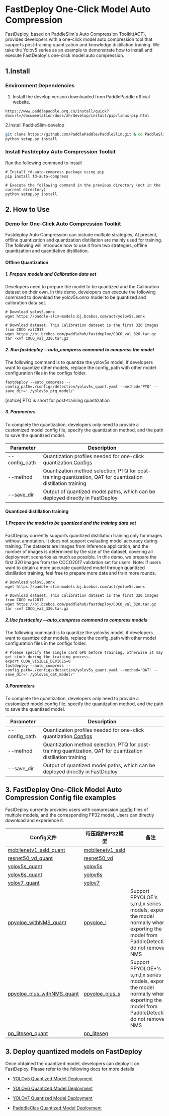 # FastDeploy One-Click Model Auto Compression

FastDeploy, based on PaddleSlim's Auto Compression Toolkit(ACT), provides developers with a one-click model auto compression tool that supports post-training quantization and knowledge distillation training.
We take the Yolov5 series as an example to demonstrate how to install and execute FastDeploy's one-click model auto compression.

## 1.Install

### Environment Dependencies

1. Install the develop version downloaded from PaddlePaddle official website.

```
https://www.paddlepaddle.org.cn/install/quick?docurl=/documentation/docs/zh/develop/install/pip/linux-pip.html
```

2.Install PaddleSlim-develop

```bash
git clone https://github.com/PaddlePaddle/PaddleSlim.git & cd PaddleSlim
python setup.py install
```

### Install Fastdeploy Auto Compression Toolkit

Run the following command to install

```
# Install fd-auto-compress package using pip
pip install fd-auto-compress

# Execute the following command in the previous directory (not in the current directory)
python setup.py install
```

## 2. How to Use

### Demo for One-Click Auto Compression Toolkit

Fastdeploy Auto Compression can include multiple strategies, At present, offline quantization and quantization distillation are mainly used for training. The following will introduce how to use it from two strategies, offline quantization and quantitative distillation.

#### Offline Quantization

##### 1. Prepare models and Calibration data set

Developers need to prepare the model to be quantized and the Calibration dataset on their own.
In this demo, developers can execute the following command to download the yolov5s.onnx model to be quantized and calibration data set.

```shell
# Download yolov5.onnx
wget https://paddle-slim-models.bj.bcebos.com/act/yolov5s.onnx

# Download dataset. This Calibration dataset is the first 320 images from COCO val2017
wget https://bj.bcebos.com/paddlehub/fastdeploy/COCO_val_320.tar.gz
tar -xvf COCO_val_320.tar.gz
```

##### 2. Run fastdeploy --auto_compress command to compress the model

The following command is to quantize the yolov5s model, if developers want to quantize other models, replace the config_path with other model configuration files in the configs folder.

```shell
fastdeploy --auto_compress --config_path=./configs/detection/yolov5s_quant.yaml --method='PTQ' --save_dir='./yolov5s_ptq_model/'
```

[notice] PTQ is short for post-training quantization

##### 3. Parameters

To complete the quantization, developers only need to provide a customized model config file, specify the quantization method, and the path to save the quantized model.

| Parameter     | Description                                                                                                   |
| ------------- | ------------------------------------------------------------------------------------------------------------- |
| --config_path | Quantization profiles needed for one-click quantization.[Configs](./configs/README.md)                        |
| --method      | Quantization method selection, PTQ for post-training quantization, QAT for quantization distillation training |
| --save_dir    | Output of quantized model paths, which can be deployed directly in FastDeploy                                 |

#### Quantized distillation training

##### 1.Prepare the model to be quantized and the training data set

FastDeploy currently supports quantized distillation training only for images without annotation. It does not support evaluating model accuracy during training.
The datasets are images from inference application, and the number of images is determined by the size of the dataset, covering all deployment scenarios as much as possible. In this demo, we prepare the first 320 images from the COCO2017 validation set for users.
Note: If users want to obtain a more accurate quantized model through quantized distillation training, feel free to prepare more data and train more rounds.

```shell
# Download yolov5.onnx
wget https://paddle-slim-models.bj.bcebos.com/act/yolov5s.onnx

# Download dataset. This Calibration dataset is the first 320 images from COCO val2017
wget https://bj.bcebos.com/paddlehub/fastdeploy/COCO_val_320.tar.gz
tar -xvf COCO_val_320.tar.gz
```

##### 2.Use fastdeploy --auto_compress command to compress models

The following command is to quantize the yolov5s model, if developers want to quantize other models, replace the config_path with other model configuration files in the configs folder.

```shell
# Please specify the single card GPU before training, otherwise it may get stuck during the training process.
export CUDA_VISIBLE_DEVICES=0
fastdeploy --auto_compress --config_path=./configs/detection/yolov5s_quant.yaml --method='QAT' --save_dir='./yolov5s_qat_model/'
```

##### 3.Parameters

To complete the quantization, developers only need to provide a customized model config file, specify the quantization method, and the path to save the quantized model.

| Parameter     | Description                                                                                                   |
| ------------- | ------------------------------------------------------------------------------------------------------------- |
| --config_path | Quantization profiles needed for one-click quantization.[Configs](./configs/README.md)                        |
| --method      | Quantization method selection, PTQ for post-training quantization, QAT for quantization distillation training |
| --save_dir    | Output of quantized model paths, which can be deployed directly in FastDeploy                                 |

## 3. FastDeploy One-Click Model Auto Compression Config file examples
FastDeploy currently provides users with compression [config](./configs/) files of multiple models, and the corresponding FP32 model, Users can directly download and experience it.

| Config文件                | 待压缩的FP32模型 | 备注                                                       |
| -------------------- | ------------------------------------------------------------ |----------------------------------------- |
| [mobilenetv1_ssld_quant](./configs/classification/mobilenetv1_ssld_quant.yaml)      | [mobilenetv1_ssld](https://bj.bcebos.com/paddlehub/fastdeploy/MobileNetV1_ssld_infer.tgz)           |           |
| [resnet50_vd_quant](./configs/classification/resnet50_vd_quant.yaml)      |   [resnet50_vd](https://bj.bcebos.com/paddlehub/fastdeploy/ResNet50_vd_infer.tgz)          |     |
| [yolov5s_quant](./configs/detection/yolov5s_quant.yaml)       |   [yolov5s](https://paddle-slim-models.bj.bcebos.com/act/yolov5s.onnx)         |     |
| [yolov6s_quant](./configs/detection/yolov6s_quant.yaml)       |  [yolov6s](https://paddle-slim-models.bj.bcebos.com/act/yolov6s.onnx)          |     |
| [yolov7_quant](./configs/detection/yolov7_quant.yaml)        | [yolov7](https://paddle-slim-models.bj.bcebos.com/act/yolov7.onnx)           |      |
| [ppyoloe_withNMS_quant](./configs/detection/ppyoloe_withNMS_quant.yaml)       |  [ppyoloe_l](https://bj.bcebos.com/v1/paddle-slim-models/act/ppyoloe_crn_l_300e_coco.tar)    | Support PPYOLOE's s,m,l,x series models, export the model normally when exporting the model from PaddleDetection, do not remove NMS |
| [ppyoloe_plus_withNMS_quant](./configs/detection/ppyoloe_plus_withNMS_quant.yaml)       |  [ppyoloe_plus_s](https://bj.bcebos.com/paddlehub/fastdeploy/ppyoloe_plus_crn_s_80e_coco.tar)    | Support PPYOLOE+'s s,m,l,x series models, export the model normally when exporting the model from PaddleDetection, do not remove NMS |
| [pp_liteseg_quant](./configs/segmentation/pp_liteseg_quant.yaml)    |   [pp_liteseg](https://bj.bcebos.com/paddlehub/fastdeploy/PP_LiteSeg_T_STDC1_cityscapes_without_argmax_infer.tgz)        |       |

## 3. Deploy quantized models on FastDeploy

Once obtained the quantized model, developers can deploy it on FastDeploy. Please refer to the following docs for more details

- [YOLOv5 Quantized Model Deployment](../../examples/vision/detection/yolov5/quantize/)

- [YOLOv6 Quantized Model Deployment](../../examples/vision/detection/yolov6/quantize/)

- [YOLOv7 Quantized Model Deployment](../../examples/vision/detection/yolov7/quantize/)

- [PadddleClas Quantized Model Deployment](../../examples/vision/classification/paddleclas/quantize/)
